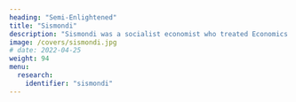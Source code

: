 ```yaml
---
heading: "Semi-Enlightened"
title: "Sismondi"
description: "Sismondi was a socialist economist who treated Economics as beneficence"
image: /covers/sismondi.jpg
# date: 2022-04-25
weight: 94
menu:
  research:
    identifier: "sismondi"
---
```

